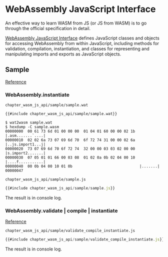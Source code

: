 # WebAssembly JavaScript Interface

An effective way to learn WASM from JS (or JS from WASM) is to go through the official specification in detail.

[WebAssembly JavaScript Interface](https://webassembly.github.io/spec/js-api/) defines JavaScript classes and objects for accessing WebAssembly from within JavaScript, including methods for validation, compilation, instantiation, and classes for representing and manipulating imports and exports as JavaScript objects.

## Sample

[Reference](https://webassembly.github.io/spec/js-api/index.html#sample)

### WebAssembly.instantiate
`chapter_wasm_js_api/sample/sample.wat`
```
{{#include chapter_wasm_js_api/sample/sample.wat}}
```

```console
$ wat2wasm sample.wat
$ hexdump -C sample.wasm
00000000  00 61 73 6d 01 00 00 00  01 04 01 60 00 00 02 1b  |.asm.......`....|
00000010  02 02 6a 73 07 69 6d 70  6f 72 74 31 00 00 02 6a  |..js.import1...j|
00000020  73 07 69 6d 70 6f 72 74  32 00 00 03 03 02 00 00  |s.import2.......|
00000030  07 05 01 01 66 00 03 08  01 02 0a 0b 02 04 00 10  |....f...........|
00000040  00 0b 04 00 10 01 0b                              |.......|
00000047
```

`chapter_wasm_js_api/sample/sample.js`
```javascript
{{#include chapter_wasm_js_api/sample/sample.js}}
```

<script src="chapter_wasm_js_api/sample/sample.js"></script>

The result is in console log.

### WebAssembly.validate | compile | instantiate

[Reference](https://webassembly.github.io/spec/js-api/index.html#webassembly-namespace)

`chapter_wasm_js_api/sample/validate_compile_instantiate.js`
```javascript
{{#include chapter_wasm_js_api/sample/validate_compile_instantiate.js}}
```

<script src="chapter_wasm_js_api/sample/validate_compile_instantiate.js"></script>

The result is in console log.
